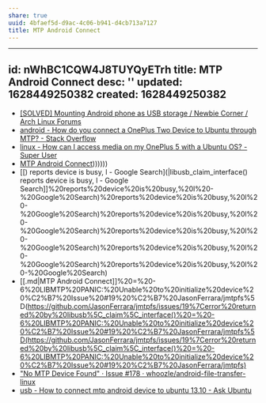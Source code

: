 ```yaml
---
share: true
uuid: 4bfaef5d-d9ac-4c06-b941-d4cb713a7127
title: MTP Android Connect
---
```

---
id: nWhBC1CQW4J8TUYQyETrh
title: MTP Android Connect
desc: ''
updated: 1628449250382
created: 1628449250382
---


* [\[SOLVED\] Mounting Android phone as USB storage / Newbie Corner / Arch Linux Forums](https://bbs.archlinux.org/viewtopic.php?id=240347)
* [android - How do you connect a OnePlus Two Device to Ubuntu through MTP? - Stack Overflow](https://stackoverflow.com/questions/33143928/how-do-you-connect-a-oneplus-two-device-to-ubuntu-through-mtp)
* [linux - How can I access media on my OnePlus 5 with a Ubuntu OS? - Super User](https://superuser.com/questions/1270307/how-can-i-access-media-on-my-oneplus-5-with-a-ubuntu-os)
* [MTP Android Connect](/undefined)))))))
* [[) reports device is busy, l - Google Search](|libusb\_claim\_interface() reports device is busy, l - Google Search]]%20reports%20device%20is%20busy,%20l%20-%20Google%20Search)%20reports%20device%20is%20busy,%20l%20-%20Google%20Search)%20reports%20device%20is%20busy,%20l%20-%20Google%20Search)%20reports%20device%20is%20busy,%20l%20-%20Google%20Search)%20reports%20device%20is%20busy,%20l%20-%20Google%20Search)%20reports%20device%20is%20busy,%20l%20-%20Google%20Search)
* [[.md|MTP Android Connect]]%20=%20-6%20LIBMTP%20PANIC:%20Unable%20to%20initialize%20device%20%C2%B7%20Issue%20#19%20%C2%B7%20JasonFerrara/jmtpfs%5D(https://github.com/JasonFerrara/jmtpfs/issues/19%7Cerror%20returned%20by%20libusb%5C_claim%5C_interface()%20=%20-6%20LIBMTP%20PANIC:%20Unable%20to%20initialize%20device%20%C2%B7%20Issue%20#19%20%C2%B7%20JasonFerrara/jmtpfs%5D(https://github.com/JasonFerrara/jmtpfs/issues/19%7Cerror%20returned%20by%20libusb%5C_claim%5C_interface()%20=%20-6%20LIBMTP%20PANIC:%20Unable%20to%20initialize%20device%20%C2%B7%20Issue%20#19%20%C2%B7%20JasonFerrara/jmtpfs)
* ["No MTP Device Found" · Issue #178 · whoozle/android-file-transfer-linux](https://github.com/whoozle/android-file-transfer-linux/issues/178)
* [usb - How to connect mtp android device to ubuntu 13.10 - Ask Ubuntu](https://askubuntu.com/questions/376815/how-to-connect-mtp-android-device-to-ubuntu-13-10)

